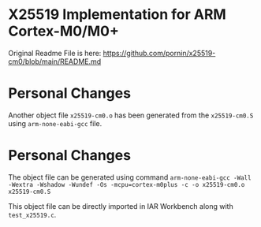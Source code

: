 # X25519 Implementation for ARM Cortex-M0/M0+

Original Readme File is here: https://github.com/pornin/x25519-cm0/blob/main/README.md 

# Personal Changes

Another object file `x25519-cm0.o` has been generated from the `x25519-cm0.S` using `arm-none-eabi-gcc` file.

# Personal Changes

The object file can be generated using command `arm-none-eabi-gcc -Wall -Wextra -Wshadow -Wundef -Os -mcpu=cortex-m0plus -c -o x25519-cm0.o x25519-cm0.S`

This object file can be directly imported in IAR Workbench along with `test_x25519.c`.